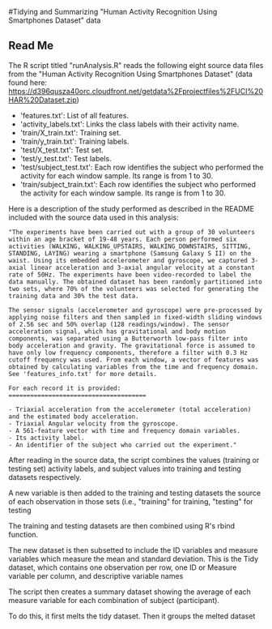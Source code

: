 #Tidying and Summarizing "Human Activity Recognition Using Smartphones Dataset" data
## Read Me

The R script titled "runAnalysis.R" reads the following eight source data files from the "Human Activity Recognition Using Smartphones Dataset" (data found here: https://d396qusza40orc.cloudfront.net/getdata%2Fprojectfiles%2FUCI%20HAR%20Dataset.zip)
- 'features.txt': List of all features.
- 'activity_labels.txt': Links the class labels with their activity name.
- 'train/X_train.txt': Training set.
- 'train/y_train.txt': Training labels.
- 'test/X_test.txt': Test set.
- 'test/y_test.txt': Test labels.
- 'test/subject_test.txt': Each row identifies the subject who performed the activity for each window sample. Its range is from 1 to 30. 
- 'train/subject_train.txt': Each row identifies the subject who performed the activity for each window sample. Its range is from 1 to 30. 

Here is a description of the study performed as described in the README included with the source data used in this analysis:

	"The experiments have been carried out with a group of 30 volunteers within an age bracket of 19-48 years. Each person performed six activities (WALKING, WALKING_UPSTAIRS, WALKING_DOWNSTAIRS, SITTING, STANDING, LAYING) wearing a smartphone (Samsung Galaxy S II) on the waist. Using its embedded accelerometer and gyroscope, we captured 3-axial linear acceleration and 3-axial angular velocity at a constant rate of 50Hz. The experiments have been video-recorded to label the data manually. The obtained dataset has been randomly partitioned into two sets, where 70% of the volunteers was selected for generating the training data and 30% the test data. 

	The sensor signals (accelerometer and gyroscope) were pre-processed by applying noise filters and then sampled in fixed-width sliding windows of 2.56 sec and 50% overlap (128 readings/window). The sensor acceleration signal, which has gravitational and body motion components, was separated using a Butterworth low-pass filter into body acceleration and gravity. The gravitational force is assumed to have only low frequency components, therefore a filter with 0.3 Hz cutoff frequency was used. From each window, a vector of features was obtained by calculating variables from the time and frequency domain. See 'features_info.txt' for more details. 

	For each record it is provided:
	======================================

	- Triaxial acceleration from the accelerometer (total acceleration) and the estimated body acceleration.
	- Triaxial Angular velocity from the gyroscope. 
	- A 561-feature vector with time and frequency domain variables. 
	- Its activity label. 
	- An identifier of the subject who carried out the experiment."


After reading in the source data, the script combines the values (training or testing set) activity labels, and subject values into training and testing datasets respectively.

A new variable is then added to the training and testing datasets the source of each observation in those sets (i.e., "training" for training, "testing" for testing

The training and testing datasets are then combined using R's rbind function.

The new dataset is then subsetted to include the ID variables and measure variables which measure the mean and standard deviation. This is the Tidy dataset, which contains one observation per row, one ID or Measure variable per column, and descriptive variable names

The script then creates a summary dataset showing the average of each measure variable for each combination of subject (participant).

To do this, it first melts the tidy dataset. Then it groups the melted dataset 